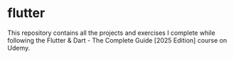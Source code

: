 # flutter
This repository contains all the projects and exercises I complete while following the Flutter &amp; Dart - The Complete Guide [2025 Edition] course on Udemy.
